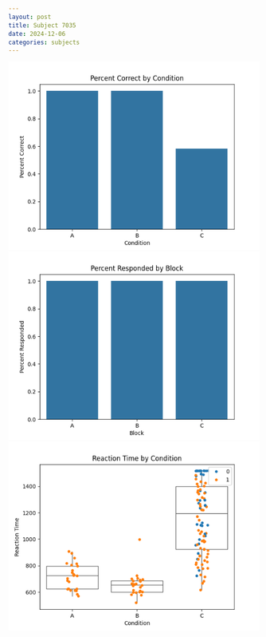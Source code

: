 ```yaml
---
layout: post
title: Subject 7035
date: 2024-12-06
categories: subjects
---
```


![](data/7035/run-4/7035_ATS_percent_correct.png)
![](data/7035/run-4/7035_ATS_percent_responded.png)
![](data/7035/run-4/7035_ATS_rt.png)
